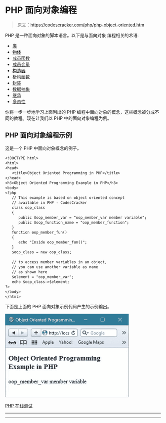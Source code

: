 # PHP 面向对象编程

> 原文：<https://codescracker.com/php/php-object-oriented.htm>

PHP 是一种面向对象的脚本语言。以下是与面向对象 编程相关的术语:

*   [类](/php/php-classes-objects.htm)
*   [物体](/php/php-classes-objects.htm)
*   [成员函数](/php/php-member-function.htm)
*   [成员变量](/php/php-member-variable.htm)
*   [构造器](/php/php-constructor-destructor.htm)
*   [析构函数](/php/php-constructor-destructor.htm)
*   [封装](/php/php-encapsulation.htm)
*   [数据抽象](/php/php-data-abstraction.htm)
*   [继承](/php/php-inheritance.htm)
*   [多态性](/php/php-polymorphism.htm)

你将一步一步地学习上面列出的 PHP 编程中面向对象的概念，这些概念被分成不同的教程。现在让我们以 PHP 中的面向对象编程为例。

## PHP 面向对象编程示例

这是一个 PHP 中面向对象概念的例子。

```
<!DOCTYPE html>
<html>
<head>
   <title>Object Oriented Programming in PHP</title>
</head>
<h3>Object Oriented Programming Example in PHP</h3>
<body>
<?php
   // This example is based on object oriented concept
   // available in PHP - CodesCracker
   class oop_class
   {
      public $oop_member_var = "oop_member_var member variable";
      public $oop_function_name = "oop_member_function";
   }
   function oop_member_fun()
   {
      echo "Inside oop_member_fun()";
   }
   $oop_class = new oop_class;

   // to access member variables in an object,
   // you can use another variable as name 
   // as shown here
   $element = "oop_member_var";
   echo $oop_class->$element;
?>
</body>
</html>
```

下面是上面的 PHP 面向对象示例代码产生的示例输出。

![php object oriented](img/807550d07c334dc0f664a1348e0eed8a.png)

[PHP 在线测试](/exam/showtest.php?subid=8)

* * *

* * *